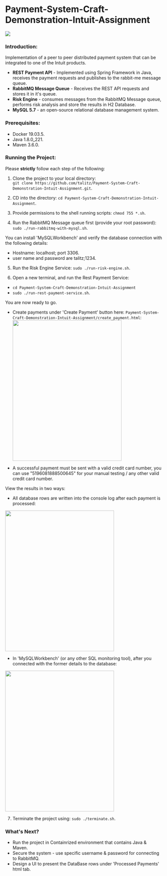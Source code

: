 # Payment-System-Craft-Demonstration-Intuit-Assignment

<img src="https://i.ibb.co/n1WhrLG/Screen-Shot-2019-12-29-at-18-31-10.png" align="center">

### Introduction:
Implementation of a peer to peer distributed payment system that can be integrated to one of the Intuit products.
- <b>REST Payment API</b> - Implemented using Spring Framework in Java, receives the payment requests and publishes to the rabbit-me message queue.
- <b>RabbitMQ Message Queue</b> - Receives the REST API requests and stores it in it's queue. 
- <b>Risk Engine</b> - consumes messages from the RabbitMQ Message queue, performs risk analysis and store the results in H2 Database.
- <b>MySQL 5.7</b> - an open-source relational database management system.

### Prerequisites:

- Docker 19.03.5. 
- Java 1.8.0_221.
- Maven 3.6.0.

### Running the Project:

Please <b>strictly</b> follow each step of the following:

1) Clone the project to your local directory:</br> ```git clone https://github.com/talitz/Payment-System-Craft-Demonstration-Intuit-Assignment.git```.

2) CD into the directory: ```cd Payment-System-Craft-Demonstration-Intuit-Assignment```.

3) Provide permissions to the shell running scripts: ```chmod 755 *.sh```.

4) Run the RabbitMQ Message queue first (provide your root password):</br> ```sudo ./run-rabbitmq-with-mysql.sh```.</br>

You can install 'MySQLWorkbench' and verify the database connection with the following details:
- Hostname: localhost; port 3306.
- user name and password are talitz;1234.

5) Run the Risk Engine Service: ```sudo ./run-risk-engine.sh```.

6) Open a new terminal, and run the Rest Payment Service: 
- ```cd Payment-System-Craft-Demonstration-Intuit-Assignment```
- ```sudo ./run-rest-payment-service.sh```.

You are now ready to go. 

- Create payments under 'Create Payment' button here: ```Payment-System-Craft-Demonstration-Intuit-Assignment/create_payment.html```:
<img src="https://i.ibb.co/c1ygkw4/Screen-Shot-2019-12-29-at-17-51-21.png" align="center" height="448" width="348" ><br/>
* A successful payment must be sent with a valid credit card number, you can use "5196081888500645" for your manual testing / any other valid credit card number.

View the results in two ways:
- All database rows are written into the console log after each payment is processed:

<img src="https://i.ibb.co/cYNwHHG/Screen-Shot-2020-01-01-at-20-18-13.png" align="center" height="448" width="348" ><br/>

- In 'MySQLWorkbench' (or any other SQL monitoring tool), after you connected with the former details to the database:

<img src="https://i.ibb.co/GpNLvNq/Screen-Shot-2020-01-01-at-20-15-08.png" align="center" height="448" width="348" ><br/>

7) Terminate the project using: ```sudo ./terminate.sh```.

### What's Next?

- Run the project in Containrized environment that contains Java & Maven.
- Secure the system - use specific username & password for connecting to RabbitMQ.
- Design a UI to present the DataBase rows under 'Processed Payments' html tab.
